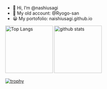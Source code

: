 - 👋 Hi, I’m @nashiusagi
- 👀 My old account: @Ryogo-san
- 😀 My portofolio: naishiusagi.github.io

<p align="left"> 
  <img alt="Top Langs" height="150px" src="https://github-readme-stats.vercel.app/api/top-langs/?username=nashiusagi&layout=compact&count_private=true&show_icons=true&theme=onedark" />
  <img alt="github stats" height="150px" src="https://github-readme-stats.vercel.app/api?username=nashiusagi&count_private=true&show_icons=true&show_icons=true&theme=onedark" />
</p>

[![trophy](https://github-profile-trophy.vercel.app/?username=nashiusagi&theme=onedark&column=7
)](https://github.com/ryo-ma/github-profile-trophy)

